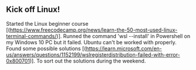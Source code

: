 
## Kick off Linux! 

Started the Linux beginner course [(https://www.freecodecamp.org/news/learn-the-50-most-used-linux-terminal-commands/)]. Runned the command 'wsl --install' in Powershell on my Windows 10 PC but it failed. Ubuntu can't be worked with properly. Found some possible solutions [(https://learn.microsoft.com/en-us/answers/questions/1152199/wslregisterdistribution-failed-with-error-0x800701)]. To sort out the solutions during the weekend. 

